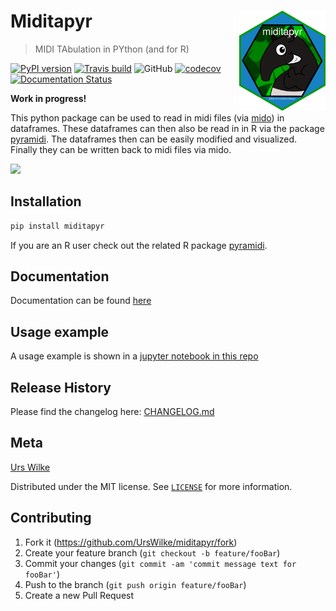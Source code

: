 <!-- template from here: https://dbader.org/blog/write-a-great-readme-for-your-github-project -->

# Miditapyr <a href='https://dplyr.tidyverse.org'><img src='docs/source/hex-miditapyr.png' align="right" height="160" /></a>
> MIDI TAbulation in PYthon (and for R)


[![PyPI version](https://badge.fury.io/py/miditapyr.svg)](https://badge.fury.io/py/miditapyr)
[![Travis build](https://api.travis-ci.org/urswilke/miditapyr.svg?branch=master)](https://travis-ci.org/urswilke/miditapyr)
![GitHub](https://img.shields.io/github/license/urswilke/miditapyr)
[![codecov](https://img.shields.io/codecov/c/github/urswilke/miditapyr/master.svg?style=flat-square&label=Codecov+Coverage)](https://codecov.io/gh/urswilke/miditapyr)
[![Documentation Status](https://readthedocs.org/projects/miditapyr/badge/?version=latest)](https://miditapyr.readthedocs.io/en/latest/?badge=latest)

**Work in progress!**

This python package can be used to read in midi files (via
[mido](https://github.com/mido/mido)) in dataframes. These dataframes can then
also be read in in R via the package
[pyramidi](https://github.com/urswilke/pyramidi). The dataframes then can be
easily modified and visualized. Finally they can be written back to midi files
via mido.

![](header.png)

## Installation

```sh
pip install miditapyr
```

If you are an R user check out the related R package [pyramidi](https://github.com/urswilke/pyramidi).


## Documentation

Documentation can be found [here](https://miditapyr.readthedocs.io/)

## Usage example

A usage example is shown in a [jupyter notebook in this repo](https://nbviewer.jupyter.org/github/urswilke/miditapyr/blob/master/notebooks/pyramidi_integration.ipynb)
<!-- A few motivating and useful examples of how your product can be used. Spice this up with code blocks and potentially more screenshots.

_For more examples and usage, please refer to the [Wiki][wiki]._ -->

<!-- ## Development setup

Describe how to install all development dependencies and how to run an automated test-suite of some kind. Potentially do this for multiple platforms.

```sh
make install
npm test
``` -->

## Release History

Please find the changelog here: [CHANGELOG.md](https://github.com/urswilke/miditapyr/blob/master/CHANGELOG.md)

## Meta

[Urs Wilke](https://twitter.com/UrsWilke)

Distributed under the MIT license. See [``LICENSE``](https://github.com/urswilke/miditapyr/blob/master/LICENSE) for more information.

## Contributing

1. Fork it (<https://github.com/UrsWilke/miditapyr/fork>)
2. Create your feature branch (`git checkout -b feature/fooBar`)
3. Commit your changes (`git commit -am 'commit message text for fooBar'`)
4. Push to the branch (`git push origin feature/fooBar`)
5. Create a new Pull Request

<!-- Markdown link & img dfn's -->
<!-- [npm-image]: https://img.shields.io/npm/v/datadog-metrics.svg?style=flat-square
[npm-url]: https://npmjs.org/package/datadog-metrics
[npm-downloads]: https://img.shields.io/npm/dm/datadog-metrics.svg?style=flat-square
[travis-image]: https://img.shields.io/travis/dbader/node-datadog-metrics/master.svg?style=flat-square
[travis-url]: https://travis-ci.org/dbader/node-datadog-metrics
[wiki]: https://github.com/yourname/yourproject/wiki -->
